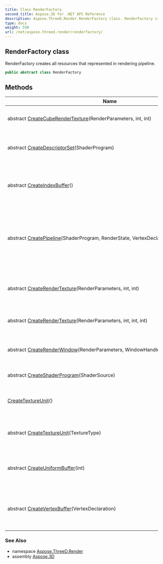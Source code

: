 ```yaml
---
title: Class RenderFactory
second_title: Aspose.3D for .NET API Reference
description: Aspose.ThreeD.Render.RenderFactory class. RenderFactory creates all resources that represented in rendering pipeline
type: docs
weight: 550
url: /net/aspose.threed.render/renderfactory/
---
```

## RenderFactory class

RenderFactory creates all resources that represented in rendering pipeline.

```csharp
public abstract class RenderFactory
```

## Methods

| Name | Description |
| --- | --- |
| abstract [CreateCubeRenderTexture](../../aspose.threed.render/renderfactory/createcuberendertexture/)(RenderParameters, int, int) | Create a render target contains 1 cube texture |
| abstract [CreateDescriptorSet](../../aspose.threed.render/renderfactory/createdescriptorset/)(ShaderProgram) | Create the descriptor set for specified shader program. |
| abstract [CreateIndexBuffer](../../aspose.threed.render/renderfactory/createindexbuffer/)() | Create an [`IIndexBuffer`](../iindexbuffer/) instance to store polygon's face information. |
| abstract [CreatePipeline](../../aspose.threed.render/renderfactory/createpipeline/)(ShaderProgram, RenderState, VertexDeclaration, DrawOperation) | Create a preconfigured graphics pipeline with preconfigured shader/render state/vertex declaration and draw operations. |
| abstract [CreateRenderTexture](../../aspose.threed.render/renderfactory/createrendertexture/#createrendertexture)(RenderParameters, int, int) | Create a render target contains 1 targets that renders to the texture |
| abstract [CreateRenderTexture](../../aspose.threed.render/renderfactory/createrendertexture/#createrendertexture_1)(RenderParameters, int, int, int) | Create a render target that renders to the texture |
| abstract [CreateRenderWindow](../../aspose.threed.render/renderfactory/createrenderwindow/)(RenderParameters, WindowHandle) | Create a render target that renders to the native window. |
| abstract [CreateShaderProgram](../../aspose.threed.render/renderfactory/createshaderprogram/)(ShaderSource) | Create a [`ShaderProgram`](../shaderprogram/) object |
| [CreateTextureUnit](../../aspose.threed.render/renderfactory/createtextureunit/#createtextureunit)() | Create a 2D texture unit that can be accessed by shader. |
| abstract [CreateTextureUnit](../../aspose.threed.render/renderfactory/createtextureunit/#createtextureunit_1)(TextureType) | Create a texture unit that can be accessed by shader. |
| abstract [CreateUniformBuffer](../../aspose.threed.render/renderfactory/createuniformbuffer/)(int) | Create a new uniform buffer in GPU side with pre-allocated size. |
| abstract [CreateVertexBuffer](../../aspose.threed.render/renderfactory/createvertexbuffer/)(VertexDeclaration) | Create an [`IVertexBuffer`](../ivertexbuffer/) instance to store polygon's vertex information. |

### See Also

* namespace [Aspose.ThreeD.Render](../../aspose.threed.render/)
* assembly [Aspose.3D](../../)



